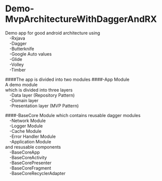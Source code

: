 # Demo-MvpArchitectureWithDaggerAndRX
Demo app for good android architecture using
<br>&emsp;-Rxjava
<br>&emsp;-Dagger
<br>&emsp;-Butterknife
<br>&emsp;-Google Auto values
<br>&emsp;-Glide
<br>&emsp;-Volley
<br>&emsp;-Timber

####The app is divided into two modules
####-App Module
<br>A demo module 
<br>which is divided into three layers
<br>&emsp;-Data layer (Repository Pattern)
<br>&emsp;-Domain layer
<br>&emsp;-Presentation layer (MVP Pattern)
  
####-BaseCore Module
which contains reusable dagger modules 
<br>&emsp;-Network Module
<br>&emsp;-Logger Module
<br>&emsp;-Cache Module
<br>&emsp;-Error Handler Module
<br>&emsp;-Application Module
<br>and resusable components
<br>&emsp;-BaseCoreApp
<br>&emsp;-BaseCoreActivity
<br>&emsp;-BaseCorePresenter
<br>&emsp;-BaseCoreFragment
<br>&emsp;-BaseCoreRecyclerAdapter
